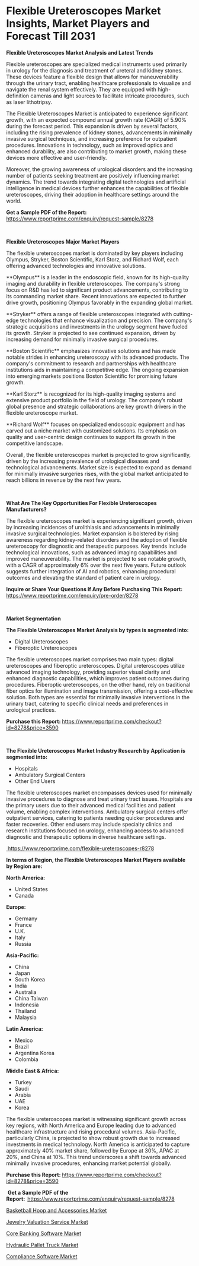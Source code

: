 <p><h1>Flexible Ureteroscopes Market Insights, Market Players and Forecast Till 2031</h1></p><p><strong>Flexible Ureteroscopes Market Analysis and Latest Trends</strong></p>
<p><p>Flexible ureteroscopes are specialized medical instruments used primarily in urology for the diagnosis and treatment of ureteral and kidney stones. These devices feature a flexible design that allows for maneuverability through the urinary tract, enabling healthcare professionals to visualize and navigate the renal system effectively. They are equipped with high-definition cameras and light sources to facilitate intricate procedures, such as laser lithotripsy.</p><p>The Flexible Ureteroscopes Market is anticipated to experience significant growth, with an expected compound annual growth rate (CAGR) of 5.90% during the forecast period. This expansion is driven by several factors, including the rising prevalence of kidney stones, advancements in minimally invasive surgical techniques, and increasing preference for outpatient procedures. Innovations in technology, such as improved optics and enhanced durability, are also contributing to market growth, making these devices more effective and user-friendly.</p><p>Moreover, the growing awareness of urological disorders and the increasing number of patients seeking treatment are positively influencing market dynamics. The trend towards integrating digital technologies and artificial intelligence in medical devices further enhances the capabilities of flexible ureteroscopes, driving their adoption in healthcare settings around the world.</p></p>
<p><strong>Get a Sample PDF of the Report:&nbsp;</strong> <a href="https://www.reportprime.com/enquiry/request-sample/8278">https://www.reportprime.com/enquiry/request-sample/8278</a></p>
<p>&nbsp;</p>
<p><strong>Flexible Ureteroscopes Major Market Players</strong></p>
<p><p>The flexible ureteroscopes market is dominated by key players including Olympus, Stryker, Boston Scientific, Karl Storz, and Richard Wolf, each offering advanced technologies and innovative solutions.</p><p>**Olympus** is a leader in the endoscopic field, known for its high-quality imaging and durability in flexible ureteroscopes. The company's strong focus on R&D has led to significant product advancements, contributing to its commanding market share. Recent innovations are expected to further drive growth, positioning Olympus favorably in the expanding global market.</p><p>**Stryker** offers a range of flexible ureteroscopes integrated with cutting-edge technologies that enhance visualization and precision. The company's strategic acquisitions and investments in the urology segment have fueled its growth. Stryker is projected to see continued expansion, driven by increasing demand for minimally invasive surgical procedures.</p><p>**Boston Scientific** emphasizes innovative solutions and has made notable strides in enhancing ureteroscopy with its advanced products. The company's commitment to research and partnerships with healthcare institutions aids in maintaining a competitive edge. The ongoing expansion into emerging markets positions Boston Scientific for promising future growth.</p><p>**Karl Storz** is recognized for its high-quality imaging systems and extensive product portfolio in the field of urology. The company’s robust global presence and strategic collaborations are key growth drivers in the flexible ureteroscope market.</p><p>**Richard Wolf** focuses on specialized endoscopic equipment and has carved out a niche market with customized solutions. Its emphasis on quality and user-centric design continues to support its growth in the competitive landscape.</p><p>Overall, the flexible ureteroscopes market is projected to grow significantly, driven by the increasing prevalence of urological diseases and technological advancements. Market size is expected to expand as demand for minimally invasive surgeries rises, with the global market anticipated to reach billions in revenue by the next few years.</p></p>
<p>&nbsp;</p>
<p><strong>What Are The Key Opportunities For Flexible Ureteroscopes Manufacturers?</strong></p>
<p><p>The flexible ureteroscopes market is experiencing significant growth, driven by increasing incidences of urolithiasis and advancements in minimally invasive surgical technologies. Market expansion is bolstered by rising awareness regarding kidney-related disorders and the adoption of flexible ureteroscopy for diagnostic and therapeutic purposes. Key trends include technological innovations, such as advanced imaging capabilities and improved maneuverability. The market is projected to see notable growth, with a CAGR of approximately 6% over the next five years. Future outlook suggests further integration of AI and robotics, enhancing procedural outcomes and elevating the standard of patient care in urology.</p></p>
<p><strong>Inquire or Share Your Questions If Any Before Purchasing This Report:</strong> <a href="https://www.reportprime.com/enquiry/pre-order/8278">https://www.reportprime.com/enquiry/pre-order/8278</a></p>
<p>&nbsp;</p>
<p><strong>Market Segmentation</strong></p>
<p><strong>The Flexible Ureteroscopes Market Analysis by types is segmented into:</strong></p>
<p><ul><li>Digital Ureteroscopes</li><li>Fiberoptic Ureteroscopes</li></ul></p>
<p><p>The flexible ureteroscopes market comprises two main types: digital ureteroscopes and fiberoptic ureteroscopes. Digital ureteroscopes utilize advanced imaging technology, providing superior visual clarity and enhanced diagnostic capabilities, which improves patient outcomes during procedures. Fiberoptic ureteroscopes, on the other hand, rely on traditional fiber optics for illumination and image transmission, offering a cost-effective solution. Both types are essential for minimally invasive interventions in the urinary tract, catering to specific clinical needs and preferences in urological practices.</p></p>
<p><strong>Purchase this Report:&nbsp;</strong><a href="https://www.reportprime.com/checkout?id=8278&price=3590">https://www.reportprime.com/checkout?id=8278&price=3590</a></p>
<p>&nbsp;</p>
<p><strong>The Flexible Ureteroscopes Market Industry Research by Application is segmented into:</strong></p>
<p><ul><li>Hospitals</li><li>Ambulatory Surgical Centers</li><li>Other End Users</li></ul></p>
<p><p>The flexible ureteroscopes market encompasses devices used for minimally invasive procedures to diagnose and treat urinary tract issues. Hospitals are the primary users due to their advanced medical facilities and patient volume, enabling complex interventions. Ambulatory surgical centers offer outpatient services, catering to patients needing quicker procedures and faster recoveries. Other end users may include specialty clinics and research institutions focused on urology, enhancing access to advanced diagnostic and therapeutic options in diverse healthcare settings.</p></p>
<p><a href="https://www.reportprime.com/flexible-ureteroscopes-r8278">&nbsp;https://www.reportprime.com/flexible-ureteroscopes-r8278</a></p>
<p><strong>In terms of Region, the Flexible Ureteroscopes Market Players available by Region are:</strong></p>
<p>
    <p> <strong> North America: </strong>
        <ul>
            <li>United States</li>
            <li>Canada</li>
        </ul>
        </p> 
    <p> <strong> Europe: </strong>
        <ul>
            <li>Germany</li>
            <li>France</li>
            <li>U.K.</li>
            <li>Italy</li>
            <li>Russia</li>
        </ul>
        </p> 
    <p> <strong> Asia-Pacific: </strong>
        <ul>
            <li>China</li>
            <li>Japan</li>
            <li>South Korea</li>
            <li>India</li>
            <li>Australia</li>
            <li>China Taiwan</li>
            <li>Indonesia</li>
            <li>Thailand</li>
            <li>Malaysia</li>
        </ul>
        </p> 
    <p> <strong> Latin America: </strong>
        <ul>
            <li>Mexico</li>
            <li>Brazil</li>
            <li>Argentina Korea</li>
            <li>Colombia</li>
        </ul>
        </p> 
    <p> <strong> Middle East & Africa: </strong>
        <ul>
            <li>Turkey</li>
            <li>Saudi</li>
            <li>Arabia</li>
            <li>UAE</li>
            <li>Korea</li>
        </ul>
    </p>
    </p>
<p><p>The flexible ureteroscopes market is witnessing significant growth across key regions, with North America and Europe leading due to advanced healthcare infrastructure and rising procedural volumes. Asia-Pacific, particularly China, is projected to show robust growth due to increased investments in medical technology. North America is anticipated to capture approximately 40% market share, followed by Europe at 30%, APAC at 20%, and China at 10%. This trend underscores a shift towards advanced minimally invasive procedures, enhancing market potential globally.</p></p>
<p><strong>Purchase this Report: </strong><a href="https://www.reportprime.com/checkout?id=8278&price=3590">https://www.reportprime.com/checkout?id=8278&price=3590</a></p>
<p>&nbsp;<strong>Get a Sample PDF of the Report:&nbsp;&nbsp;</strong><a href="https://www.reportprime.com/enquiry/request-sample/8278">https://www.reportprime.com/enquiry/request-sample/8278</a></p>
<p><strong></strong></p>
<p><p><a href="https://issuu.com/reportprime-2/docs/basketball-hoop-and-accessories-mar_a3165211098d43">Basketball Hoop and Accessories Market</a></p><p><a href="https://medium.com/@ralphyoung1949/the-jewelry-valuation-service-market-prioritizes-cost-control-and-efficiency-enhancement-a184517c537e">Jewelry Valuation Service Market</a></p><p><a href="https://www.linkedin.com/pulse/core-banking-software-industry-forecast-market-shifts-strategic-ctwef?trackingId=vPEFn1eNQ%2BmFESQd9%2B9%2FKQ%3D%3D">Core Banking Software Market</a></p><p><a href="https://issuu.com/reportprime-2/docs/hydraulic-pallet-truck-market-size-_18dfaec484f319">Hydraulic Pallet Truck Market</a></p><p><a href="https://www.linkedin.com/pulse/compliance-software-market-industry-landscape-growth-trajectories-cbgxf?trackingId=2d3XEDR7Q9yQfM40BM8tIA%3D%3D">Compliance Software Market</a></p></p>